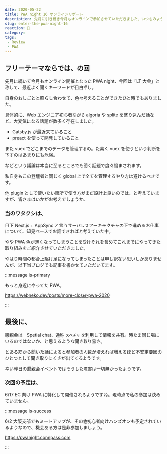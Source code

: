 ```yaml
---
date: 2020-05-22
title: PWA night 16 オンラインリポート
description: 先月に引き続き今月もオンラインで参加させていただきました、いつものように簡単にまとめておりますのでご確認いただければと思います。
slug: enter-the-pwa-night-16
reaction: 🌟
category: 
tags: 
 - Review
 - PWA
---
```


## フリーテーマならでは、の回

先月に続いて今月もオンライン開催となった PWA night、今回は「LT 大会」と称して、最近よく聞くキーワードが目白押し。

自身のおしごとと照らし合わせて、色々考えることができたひと時でもありました。

具体的に、Web エンジニア初心者ながら algoria や splite を盛り込んだ話など、大変気になる話題が数多く存在しました。

- Gatsby.js が最近来ていること 
- preact を使って開発していること

また vuex でどこまでのデータを管理するの。た易く vuex を使うという判断を下すのはあまりにも危険。

などという議論は本当に至るところでも聞く話題で度々悩まされます。

私自身もこの登壇者と同じく global 上で全てを管理するやり方は避けるべきです。

他 plugin として使いたい箇所で使う方がまだ設計上良いのでは、と考えていますが、皆さまはいかがお考えでしょうか。

### 当のワタクシは、

目下 Next.js + AppSync と言うサーバレスアーキテクチャの下で進めるお仕事について、知見ベースでお話できればと考えていた中。

やや PWA 色が薄くなってしまうことを受けそれを含めてこれまでにやってきた取り組みをご紹介させていただきました。

やはり時間の都合上駆け足になってしまったことは申し訳ない思いしかありませんが、以下当ブログでも記事を書かせていただいてます。

:::message is-primary

もっと身近にやってた PWA。

https://webneko.dev/posts/more-closer-pwa-2020

:::

## 最後に、

懇親会は　Spetial chat、通称 `スペチャ` を利用して情報を共有。時たま同じ場にいるのではないか、と思えるような聞き取り易さ。

とある筋から聞いた話によると参加者の人数が増えれば増えるほど不安定要因のひとつとして聞き取りにくさが出てくるようです。

幸い昨日の懇親会イベントではそうした障害は一切無かったようです。

### 次回の予定は、

6/17 EC 向け PWA に特化して開催されるようですね。現時点で私の参加は決めていません。

:::message is-success

6/2 大阪支部でもミートアップが、その他初心者向けハンズオンも予定されているようなので、機会ある方は是非参加しましょう。

https://pwanight.connpass.com

:::
